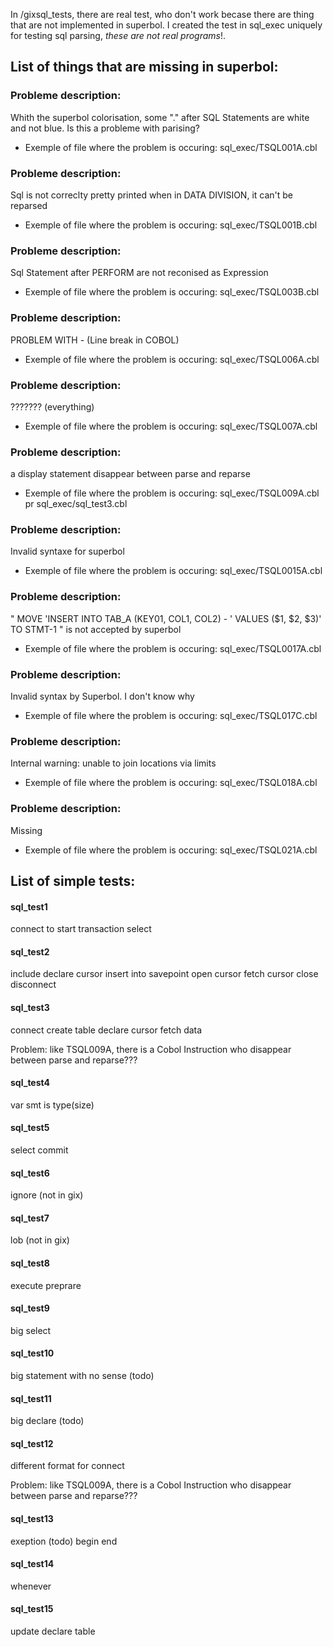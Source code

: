﻿In /gixsql_tests, there are real test, who don't work becase there are thing that are not implemented in superbol.
I created the test in sql_exec uniquely for testing sql parsing, _these are not real programs_!.

## List of things that are missing in superbol:

### Probleme description: 
 Whith the superbol colorisation, some "." after SQL Statements are white and not blue. Is this a probleme with parising?
- Exemple of file where the problem is occuring: sql_exec/TSQL001A.cbl

### Probleme description: 
 Sql is not correclty pretty printed when in DATA DIVISION, it can't be reparsed
- Exemple of file where the problem is occuring: sql_exec/TSQL001B.cbl

### Probleme description: 
 Sql Statement after PERFORM are not reconised as Expression 
- Exemple of file where the problem is occuring: sql_exec/TSQL003B.cbl

### Probleme description: 
 PROBLEM WITH - (Line break in COBOL)
- Exemple of file where the problem is occuring: sql_exec/TSQL006A.cbl

### Probleme description: 
 ??????? (everything)
- Exemple of file where the problem is occuring: sql_exec/TSQL007A.cbl


### Probleme description: 
 a display statement disappear between parse and reparse
- Exemple of file where the problem is occuring: sql_exec/TSQL009A.cbl pr sql_exec/sql_test3.cbl

### Probleme description: 
 Invalid syntaxe for superbol
- Exemple of file where the problem is occuring: sql_exec/TSQL0015A.cbl

### Probleme description: 
" MOVE 'INSERT INTO TAB_A (KEY01, COL1, COL2)
    -          ' VALUES ($1, $2, $3)' TO STMT-1 "
    is not accepted by superbol
- Exemple of file where the problem is occuring: sql_exec/TSQL0017A.cbl

### Probleme description: 
 Invalid syntax by Superbol. I don't know why
- Exemple of file where the problem is occuring: sql_exec/TSQL017C.cbl


### Probleme description: 
 Internal warning: unable to join locations via limits
- Exemple of file where the problem is occuring: sql_exec/TSQL018A.cbl


### Probleme description: 
 Missing <identifiers> 
- Exemple of file where the problem is occuring: sql_exec/TSQL021A.cbl



## List of simple tests:
#### sql_test1
connect to
start transaction
select

#### sql_test2
include
declare cursor
insert into
savepoint
open cursor
fetch cursor
close
disconnect

#### sql_test3
connect
create table
declare cursor
fetch data

Problem: like TSQL009A, there is a Cobol Instruction who disappear between parse and reparse???

#### sql_test4
var smt is type(size)

#### sql_test5
select
commit

#### sql_test6
ignore (not in gix)

#### sql_test7
lob (not in gix)

#### sql_test8
execute
preprare

#### sql_test9
big select

#### sql_test10
big statement with no sense (todo)

#### sql_test11
big declare (todo)

#### sql_test12
different format for connect

Problem: like TSQL009A, there is a Cobol Instruction who disappear between parse and reparse???

#### sql_test13
exeption (todo)
begin end

#### sql_test14
whenever

#### sql_test15
update
declare table


